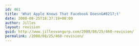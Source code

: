 ```yaml
---
id: 461
title: 'What Apple Knows That Facebook Doesn&#8217;t'
date: 2008-08-25T18:37:19+00:00
author: Jilles
layout: revision
guid: http://www.jillesvangurp.com/2008/08/25/460-revision/
permalink: /2008/08/25/460-revision/
---
```

